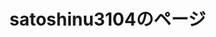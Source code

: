 # satoshinu3104のページ



<html>
	<body>
		<style>
.game {
  position: relative;
  }

.game p {
  position: absolute;
  top: 50%;
  left: 5%;
  -ms-transform: translate(-50%,-50%);
  -webkit-transform: translate(-50%,-50%);
  transform: translate(-50%,-50%);
  margin:0;
  padding:0;
  /*文字の装飾は省略*/
  }

		</style>
		<div class="game" >
			<img src="750FB9D6-E39D-4F3E-8BB4-093F5BB3D644.gif" alt="">
			<p>
				ゲーム
			</p>
		</div>
		<a href="/typing_game" >タイピングのゲーム</a>
	</body>
</html>

